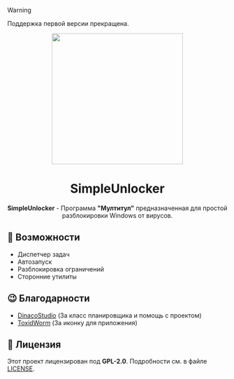 > [!WARNING]  
> Поддержка первой версии прекращена.

<div align="center">
  
<img src="https://github.com/user-attachments/assets/7ce9765f-e28c-4689-8925-6554f6bfcb0e" width="300px" height="300px">

# SimpleUnlocker
**SimpleUnlocker** - Программа **"Мултитул"** предназначенная для простой разблокировки Windows от вирусов.

</div>

## 🔧 Возможности

- Диспетчер задач 
- Автозапуск
- Разблокировка ограничений
- Сторонние утилиты

## 😉 Благодарности
- [DinacoStudio](https://github.com/DinacoStudio) (За класс планировщика и помощь с проектом)
- [ToxidWorm](https://github.com/toxidworm) (За иконку для приложения)

## 📜 Лицензия

Этот проект лицензирован под **GPL-2.0**. Подробности см. в файле [LICENSE](LICENSE).
